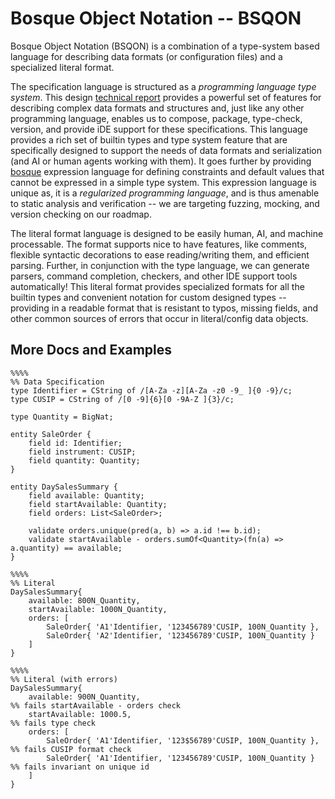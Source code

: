 # Bosque Object Notation -- BSQON

Bosque Object Notation (BSQON) is a combination of a type-system based language for describing data formats (or configuration files) and a specialized literal format. 

The specification language is structured as a _programming language type system_. This design [technical report](https://github.com/BosqueLanguage/BSQON/blob/main/docs/publications/bsqon_techreport.pdf) provides a powerful set of features for describing complex data formats and structures and, just like any other programming language, enables us to compose, package, type-check, version, and provide iDE support for these specifications. This language provides a rich set of builtin types and type system feature that are specifically designed to support the needs of data formats and serialization (and AI or human agents working with them). It goes further by providing [bosque](https://github.com/BosqueLanguage/BosqueCore) expression language for defining constraints and default values that cannot be expressed in a simple type system. This expression language is unique as, it is a _regularized programming language_, and is thus amenable to static analysis and verification -- we are targeting fuzzing, mocking, and version checking on our roadmap.

The literal format language is designed to be easily human, AI, and machine processable. The format supports nice to have features, like comments, flexible syntactic decorations to ease reading/writing them, and efficient parsing. Further, in conjunction with the type language, we can generate parsers, command completion, checkers, and other IDE support tools automatically! This literal format provides specialized formats for all the builtin types and convenient notation for custom designed types -- providing in a readable format that is resistant to typos, missing fields, and other common sources of errors that occur in literal/config data objects.

## More Docs and Examples

```
%%%%
%% Data Specification
type Identifier = CString of /[A-Za -z][A-Za -z0 -9_ ]{0 -9}/c;
type CUSIP = CString of /[0 -9]{6}[0 -9A-Z ]{3}/c;

type Quantity = BigNat;
    
entity SaleOrder {
    field id: Identifier;
    field instrument: CUSIP;
    field quantity: Quantity;
}
        
entity DaySalesSummary {
    field available: Quantity;
    field startAvailable: Quantity;
    field orders: List<SaleOrder>;
            
    validate orders.unique(pred(a, b) => a.id !== b.id);
    validate startAvailable - orders.sumOf<Quantity>(fn(a) => a.quantity) == available;
}

%%%%
%% Literal
DaySalesSummary{
    available: 800N_Quantity,
    startAvailable: 1000N_Quantity,
    orders: [
        SaleOrder{ 'A1'Identifier, '123456789'CUSIP, 100N_Quantity },
        SaleOrder{ 'A2'Identifier, '123456789'CUSIP, 100N_Quantity }
    ]
}

%%%%
%% Literal (with errors)
DaySalesSummary{
    available: 900N_Quantity,                                         %% fails startAvailable - orders check
    startAvailable: 1000.5,                                           %% fails type check
    orders: [
        SaleOrder{ 'A1'Identifier, '123$56789'CUSIP, 100N_Quantity }, %% fails CUSIP format check
        SaleOrder{ 'A1'Identifier, '123456789'CUSIP, 100N_Quantity }  %% fails invariant on unique id
    ]
}
```
